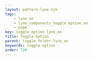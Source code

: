 ```yaml
---
layout: pattern-lyne.njk
tags: 
    - lyne_en
    - lyne_components_toggle_option_en
    - page
key: toggle-option-lyne_en
title: Toggle-Option
parent: toggle-folder-lyne_en
keywords: toggle-option
order: 720
---
```

